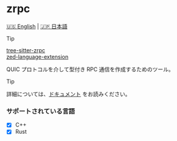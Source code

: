 # zrpc

[🇺🇸 English](README.md) | [🇯🇵 日本語](README_jap.md)

> [!TIP]
> [tree-sitter-zrpc](https://github.com/Akzestia/tree-sitter-zrpc) </br>
> [zed-language-extension](https://github.com/Akzestia/zed-zrpc)

QUIC プロトコルを介して型付き RPC 通信を作成するためのツール。<br/>
> [!TIP]
> 詳細については、[ドキュメント](https://github.com/Akzestia/zrpc/tree/main/docs) をお読みください。

### サポートされている言語

- [X] C++
- [X] Rust
